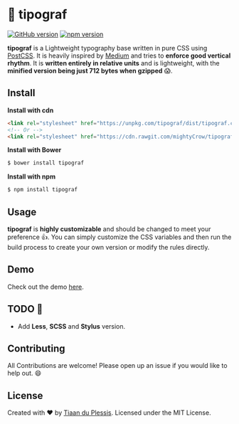 #  :book: tipograf
[![GitHub version](https://badge.fury.io/gh/mightyCrow%2Ftipograf.svg)](https://badge.fury.io/gh/mightyCrow%2Ftipograf)
[![npm version](https://badge.fury.io/js/tipograf.svg)](https://badge.fury.io/js/tipograf)

**tipograf** is a Lightweight typography base written in pure CSS using [PostCSS](http://postcss.org/). It is heavily inspired by [Medium](https://medium.com/) and tries to **enforce good vertical rhythm**. It is **written entirely in relative units** and is lightweight, with the **minified version being just 712 bytes when gzipped** :scream:.

## Install
**Install with cdn**

```html
<link rel="stylesheet" href="https://unpkg.com/tipograf/dist/tipograf.css">
<!-- Or -->
<link rel="stylesheet" href="https://cdn.rawgit.com/mightyCrow/tipograf/master/dist/tipograf.css">
```

**Install with Bower**

```sh
$ bower install tipograf
```

**Install with npm**

```sh
$ npm install tipograf
```

## Usage
**tipograf** is **highly customizable** and should be changed to meet your preference :+1:. You can simply customize the CSS variables and then run the build process to create your own version or modify the rules directly.

## Demo
Check out the demo [here](https://mightycrow.github.io/tipograf/).

## TODO :memo:
- Add **Less**, **SCSS** and **Stylus** version.

## Contributing
All Contributions are welcome! Please open up an issue if you would like to help out. :smile:

## License
Created with ♥ by [Tiaan du Plessis](https://github.com/mightyCrow). Licensed under the MIT License.
